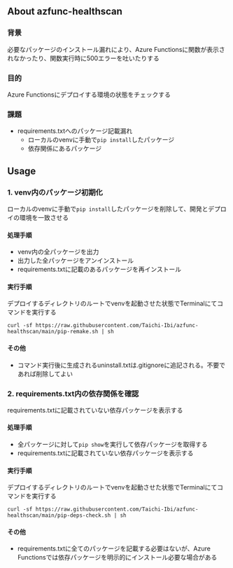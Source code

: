 ## About azfunc-healthscan
### 背景
必要なパッケージのインストール漏れにより、Azure Functionsに関数が表示されなかったり、関数実行時に500エラーを吐いたりする
### 目的
Azure Functionsにデプロイする環境の状態をチェックする
### 課題
- requirements.txtへのパッケージ記載漏れ
    - ローカルのvenvに手動で```pip install```したパッケージ
    - 依存関係にあるパッケージ
## Usage
### 1. venv内のパッケージ初期化
ローカルのvenvに手動で```pip install```したパッケージを削除して、開発とデプロイの環境を一致させる
#### 処理手順
- venv内の全パッケージを出力
- 出力した全パッケージをアンインストール
- requirements.txtに記載のあるパッケージを再インストール  
#### 実行手順
デプロイするディレクトリのルートでvenvを起動させた状態でTerminalにてコマンドを実行する
```Shell
curl -sf https://raw.githubusercontent.com/Taichi-Ibi/azfunc-healthscan/main/pip-remake.sh | sh
```  
#### その他
- コマンド実行後に生成されるuninstall.txtは.gitignoreに追記される。不要であれば削除してよい
### 2. requirements.txt内の依存関係を確認
requirements.txtに記載されていない依存パッケージを表示する
#### 処理手順
- 全パッケージに対して```pip show```を実行して依存パッケージを取得する
- requirements.txtに記載されていない依存パッケージを表示する
#### 実行手順
デプロイするディレクトリのルートでvenvを起動させた状態でTerminalにてコマンドを実行する
```Shell
curl -sf https://raw.githubusercontent.com/Taichi-Ibi/azfunc-healthscan/main/pip-deps-check.sh | sh
```  
#### その他
- requirements.txtに全てのパッケージを記載する必要はないが、Azure Functionsでは依存パッケージを明示的にインストール必要な場合がある